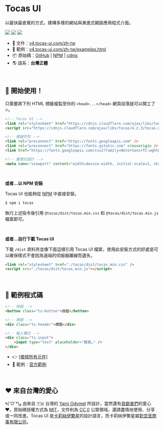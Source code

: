 # Tocas UI

以最快最直覺的方式，建構多樣的網站與漸進式網路應用程式介面。

[![](https://img.shields.io/npm/dt/tocas.svg)](https://www.npmjs.com/package/tocas)
[![](https://img.shields.io/npm/v/tocas.svg)](https://github.com/teacat/tocas/releases)
[![](https://img.shields.io/npm/l/tocas.svg)](https://github.com/teacat/tocas/blob/master/LICENSE)

-   📘 文件：[v4.tocas-ui.com/zh-tw](https://v4.tocas-ui.com/zh-tw)
-   🎲 範例：[v4.tocas-ui.com/zh-tw/examples.html](https://v4.tocas-ui.com/zh-tw/examples.html)
-   📦 原始碼：[GitHub](https://github.com/teacat/tocas) | [NPM](https://www.npmjs.com/package/tocas) | [cdnjs](https://cdnjs.com/libraries/tocas)
-   🌎 語系：**台灣正體**

&nbsp;

## 📀 開始使用！

只需要將下列 HTML 標籤複製至你的 `<head>...</head>` 網頁段落就可以開工了 🔥。

```html
<!-- Tocas UI -->
<link rel="stylesheet" href="https://cdnjs.cloudflare.com/ajax/libs/tocas/4.2.3/tocas.min.css" />
<script src="https://cdnjs.cloudflare.com/ajax/libs/tocas/4.2.3/tocas.min.js"></script>

<!-- 建議字型 -->
<link rel="preconnect" href="https://fonts.googleapis.com" />
<link rel="preconnect" href="https://fonts.gstatic.com" crossorigin />
<link href="https://fonts.googleapis.com/css2?family=Noto+Sans+TC:wght@400;500;700&display=swap" rel="stylesheet" />

<!-- 響應式設計 -->
<meta name="viewport" content="width=device-width, initial-scale=1, shrink-to-fit=no" />
```

&nbsp;

**或者…以 NPM 安裝**

Tocas UI 也能夠從 [NPM](https://www.npmjs.com/package/tocas) 中直接安裝。

```bash
$ npm i tocas
```

執行上述指令後引用 `@tocas/dist/tocas.min.css` 和 `@tocas/dist/tocas.min.js` 檔案即可。

&nbsp;

**或者…自行下載 Tocas UI**

下載 `/dist` 資料夾並像下面這樣引用 Tocas UI 檔案，使用此安裝方式的好處是可以確保樣式不會因為遠端的伺服器離線而遺失。

```html
<link rel="stylesheet" href="./tocas/dist/tocas.min.css" />
<script src="./tocas/dist/tocas.min.js"></script>
```

&nbsp;

## 🚀 範例程式碼

```html
<!-- 按鈕 -->
<button class="ts-button">按鈕</button>

<!-- 標題 -->
<div class="ts-header">標題</div>

<!-- 輸入欄位 -->
<div class="ts-input">
    <input type="text" placeholder="搜尋…" />
</div>
```

-   👉 [[檢視所有元件]](https://v4.tocas-ui.com/zh-tw)
-   🎲 範例：[官方範例](https://v4.tocas-ui.com/zh-tw/examples.html)

&nbsp;

## ❤️ 來自台灣的愛心

٩(ˊᗜˋ\*)و 由來自 🇹🇼 台灣的 [Yami Odymel](https://twitter.com/YamiOdymel) 所設計，當然還有[貢獻者們](https://github.com/teacat/tocas/graphs/contributors)的愛心 ❤️。原始碼授權方式為 [MIT](https://github.com/teacat/tocas/blob/master/LICENSE)，文件則為 [CC 0](https://creativecommons.org/publicdomain/zero/1.0/deed.zh_TW) 公眾領域。還請盡情地使用、分享或一同改進。Tocas UI 是[卡莉絲伊繁星](https://caris.events/)的設計語言，而卡莉絲伊繁星屬[對空音商事有限公司](https://sorae.co/zh-tw.html)。
